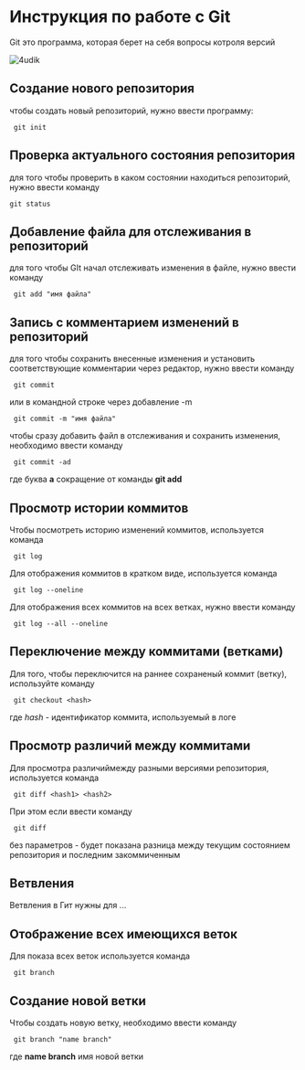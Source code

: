 # Инструкция по работе с Git

Git это программа, которая берет на себя вопросы котроля версий

![4udik](4udik.jpg)

## Создание нового репозитория

чтобы создать новый репозиторий, нужно ввести программу:

     git init

## Проверка актуального состояния репозитория

для того чтобы проверить в каком состоянии находиться репозиторий, нужно ввести команду

    git status
    
## Добавление файла для отслеживания в репозиторий

для того чтобы GIt начал отслеживать изменения в файле, нужно ввести команду 

     git add "имя файла"

## Запись с комментарием изменений в репозиторий 

для того чтобы сохранить внесенные изменения и установить соответствующие комментарии через редактор,  нужно ввести команду  

     git commit

или в командной строке через добавление  -m

     git commit -m "имя файла"

чтобы сразу добавить файл в отслеживания и сохранить изменения, необходимо ввести команду

     git commit -ad

где буква **а** сокращение от команды **git add**    

## Просмотр истории коммитов

Чтобы посмотреть историю изменений коммитов, используется команда

     git log

Для отображения коммитов в кратком виде, используется команда

     git log --oneline

Для отображения всех коммитов на всех ветках, нужно ввести команду

     git log --all --oneline

## Переключение между коммитами (ветками)

Для того, чтобы переключится на раннее сохраненый коммит (ветку), используйте команду

     git checkout <hash>

где *hash* - идентификатор коммита, используемый в логе   

## Просмотр различий между коммитами 

Для просмотра различиймежду разными версиями репозитория, используется команда 

     git diff <hash1> <hash2>

При этом если ввести команду

     git diff

без параметров - будет показана разница между текущим состоянием репозитория и последним закоммиченным     

## Ветвления

Ветвления в Гит нужны для ...

## Отображение всех имеющихся веток

Для показа всех веток используется команда

     git branch

## Создание новой ветки

Чтобы создать новую ветку, необходимо ввести команду

     git branch "name branch"

где **name branch** имя новой ветки      